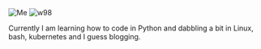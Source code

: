 <img src="https://i.imgur.com/l78lCO1.png" title="Me" />


<img src="https://i.imgur.com/DrByiKw.gif" title="w98" />

Currently I am learning how to code in Python and dabbling a bit in Linux, bash, kubernetes and I guess blogging.



